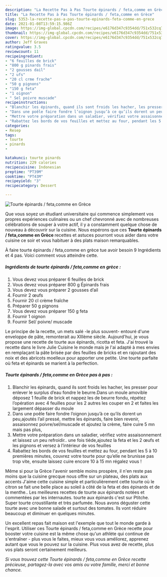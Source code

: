 ```yaml
---
description: "La Recette Pas à Pas Tourte épinards / feta,comme en Grèce"
title: "La Recette Pas à Pas Tourte épinards / feta,comme en Grèce"
slug: 5353-la-recette-pas-a-pas-tourte-epinards-feta-comme-en-grece
date: 2021-01-08T13:59:15.986Z
image: https://img-global.cpcdn.com/recipes/e6176d347c9354dd/751x532cq70/tourte-epinards-fetacomme-en-grece-photo-principale-de-la-recette.jpg
thumbnail: https://img-global.cpcdn.com/recipes/e6176d347c9354dd/751x532cq70/tourte-epinards-fetacomme-en-grece-photo-principale-de-la-recette.jpg
cover: https://img-global.cpcdn.com/recipes/e6176d347c9354dd/751x532cq70/tourte-epinards-fetacomme-en-grece-photo-principale-de-la-recette.jpg
author: Jeff Graves
ratingvalue: 3.5
reviewcount: 11
recipeingredient:
- "6 feuilles de brick"
- "800 g pinards frais"
- "2 gousses dail"
- "2 ufs"
- "20 cl crme frache"
- "50 g pignons"
- "150 g feta"
- "1 oignon"
- " Sel poivre muscade"
recipeinstructions:
- "Blanchir les épinards, quand ils sont froids les hacher, les presser pour enlever le surplus d’eau fondre le beurre.Dans un moule amovible déposez 1 feuille de brick et nappez les de beurre fondu, répétez l’opération avec 4 feuilles pour les 2 autres les couper en 2 et faites les largement dépasser du moule"
- "Dans une poêle faire fondre l’oignon jusqu’à ce qu’ils dorent un peu,ajoutés l’ail pressé, mettre les épinards, faire bien revenir, assaisonnez poivre/sel/muscade et ajoutez la crème, faire cuire 5 mn mais pas plus,"
- "Mettre votre préparation dans un saladier, vérifiez votre assaisonnement et laissez un peu refroidir.. une fois tiéde,ajoutez la feta et les 2 œufs et les pignons et versez à l’intérieur de vos feuilles"
- "Rabattez les bords de vos feuilles et mettez au four, pendant les 5 à 10 premières minutes, couvrez votre tourte pour qu’elle ne brunisse pas trop vite, ensuite laissez cuire encore 10 à 15 mn régalez vous !"
categories:
- Resep
tags:
- tourte
- pinards
- 

katakunci: tourte pinards  
nutrition: 229 calories
recipecuisine: Indonesian
preptime: "PT39M"
cooktime: "PT43M"
recipeyield: "3"
recipecategory: Dessert

---
```



![Tourte épinards / feta,comme en Grèce](https://img-global.cpcdn.com/recipes/e6176d347c9354dd/751x532cq70/tourte-epinards-fetacomme-en-grece-photo-principale-de-la-recette.jpg)

Que vous soyez un étudiant universitaire qui commence simplement vos propres expériences culinaires ou un chef chevronné avec de nombreuses célébrations de souper à votre actif, il y a constamment quelque chose de nouveau à découvrir sur la cuisine. Nous espérons que ces <strong> Tourte épinards / feta,comme en Grèce </strong> recettes et astuces pourront vous aider dans votre cuisine ce soir et vous habituer à des plats maison remarquables.

<!--inarticleads1-->

À faire tourte épinards / feta,comme en grèce tue avoir besoin 9 Ingrédients et 4 pas. Voici comment vous atteindre cette.

##### Ingrédients de tourte épinards / feta,comme en grèce :

1. Vous devez vous préparer 6 feuilles de brick
1. Vous devez vous préparer 800 g Épinards frais
1. Vous devez vous préparer 2 gousses d’ail
1. Fournir 2 œufs
1. Fournir 20 cl crème fraîche
1. Préparer 50 g pignons
1. Vous devez vous préparer 150 g feta
1. Fournir 1 oignon
1. Fournir  Sel/ poivre/ muscade


Le principe de la recette, un mets salé -le plus souvent- entouré d&#39;une enveloppe de pâte, remonterait au XIIIème siècle. Aujourd&#39;hui, je vous propose une recette de tourte aux épinards, ricotta et feta. J&#39;ai trouvé la recette dans le livre Julie Cuisine le monde mais je l&#39;ai adapté à mes envies en remplaçant la pâte brisée par des feuilles de bricks et en rajoutant des noix et des abricots moelleux pour apporter une petite. Une tourte parfaite où feta et épinards se marient à la perfection. 

<!--inarticleads2-->

##### Tourte épinards / feta,comme en Grèce pas à pas :

1. Blanchir les épinards, quand ils sont froids les hacher, les presser pour enlever le surplus d’eau fondre le beurre.Dans un moule amovible déposez 1 feuille de brick et nappez les de beurre fondu, répétez l’opération avec 4 feuilles pour les 2 autres les couper en 2 et faites les largement dépasser du moule
1. Dans une poêle faire fondre l’oignon jusqu’à ce qu’ils dorent un peu,ajoutés l’ail pressé, mettre les épinards, faire bien revenir, assaisonnez poivre/sel/muscade et ajoutez la crème, faire cuire 5 mn mais pas plus,
1. Mettre votre préparation dans un saladier, vérifiez votre assaisonnement et laissez un peu refroidir.. une fois tiéde,ajoutez la feta et les 2 œufs et les pignons et versez à l’intérieur de vos feuilles
1. Rabattez les bords de vos feuilles et mettez au four, pendant les 5 à 10 premières minutes, couvrez votre tourte pour qu’elle ne brunisse pas trop vite, ensuite laissez cuire encore 10 à 15 mn régalez vous !


Même si pour la Grèce l&#39;avenir semble moins prospère, il n&#39;en reste pas moins que la cuisine grecque nous offre sur un plateau, des plats aux accents J&#39;aime cette cuisine simple et particulièrement cette tourte où le citron se fait une belle place au soleil à côté de la feta et des épinards et de la menthe.. Les meilleures recettes de tourte aux épinards notées et commentées par les internautes. tourte aux épinards c&#39;est sur Ptitche. Super tourte croustillante et très parfumée. Nous avons déguster cette tourte avec une bonne salade et surtout des tomates. Ils vont réduire beaucoup et diminuer en quelques minutes. 

<!--inarticleads1-->

<p>
Un excellent repas fait maison est l'exemple que tout le monde garde à l'esprit. Utiliser ces Tourte épinards / feta,comme en Grèce recette pour booster votre cuisine est la même chose qu'un athlète qui continue de s'entraîner - plus vous le faites, mieux vous vous améliorez, apprenez autant que vous le pouvez sur la cuisine. Plus vous avez de recette, plus vos plats seront certainement meilleurs.
</p>

<p>
<i>Si vous trouvez cette Tourte épinards / feta,comme en Grèce recette précieuse, partagez-la avec vos amis ou votre famille, merci et bonne chance.</i>
</p>
